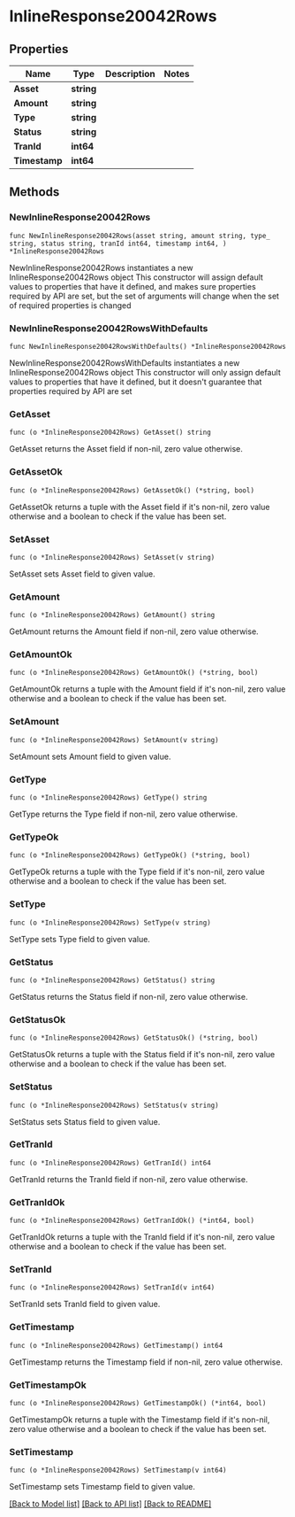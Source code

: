 # InlineResponse20042Rows

## Properties

Name | Type | Description | Notes
------------ | ------------- | ------------- | -------------
**Asset** | **string** |  | 
**Amount** | **string** |  | 
**Type** | **string** |  | 
**Status** | **string** |  | 
**TranId** | **int64** |  | 
**Timestamp** | **int64** |  | 

## Methods

### NewInlineResponse20042Rows

`func NewInlineResponse20042Rows(asset string, amount string, type_ string, status string, tranId int64, timestamp int64, ) *InlineResponse20042Rows`

NewInlineResponse20042Rows instantiates a new InlineResponse20042Rows object
This constructor will assign default values to properties that have it defined,
and makes sure properties required by API are set, but the set of arguments
will change when the set of required properties is changed

### NewInlineResponse20042RowsWithDefaults

`func NewInlineResponse20042RowsWithDefaults() *InlineResponse20042Rows`

NewInlineResponse20042RowsWithDefaults instantiates a new InlineResponse20042Rows object
This constructor will only assign default values to properties that have it defined,
but it doesn't guarantee that properties required by API are set

### GetAsset

`func (o *InlineResponse20042Rows) GetAsset() string`

GetAsset returns the Asset field if non-nil, zero value otherwise.

### GetAssetOk

`func (o *InlineResponse20042Rows) GetAssetOk() (*string, bool)`

GetAssetOk returns a tuple with the Asset field if it's non-nil, zero value otherwise
and a boolean to check if the value has been set.

### SetAsset

`func (o *InlineResponse20042Rows) SetAsset(v string)`

SetAsset sets Asset field to given value.


### GetAmount

`func (o *InlineResponse20042Rows) GetAmount() string`

GetAmount returns the Amount field if non-nil, zero value otherwise.

### GetAmountOk

`func (o *InlineResponse20042Rows) GetAmountOk() (*string, bool)`

GetAmountOk returns a tuple with the Amount field if it's non-nil, zero value otherwise
and a boolean to check if the value has been set.

### SetAmount

`func (o *InlineResponse20042Rows) SetAmount(v string)`

SetAmount sets Amount field to given value.


### GetType

`func (o *InlineResponse20042Rows) GetType() string`

GetType returns the Type field if non-nil, zero value otherwise.

### GetTypeOk

`func (o *InlineResponse20042Rows) GetTypeOk() (*string, bool)`

GetTypeOk returns a tuple with the Type field if it's non-nil, zero value otherwise
and a boolean to check if the value has been set.

### SetType

`func (o *InlineResponse20042Rows) SetType(v string)`

SetType sets Type field to given value.


### GetStatus

`func (o *InlineResponse20042Rows) GetStatus() string`

GetStatus returns the Status field if non-nil, zero value otherwise.

### GetStatusOk

`func (o *InlineResponse20042Rows) GetStatusOk() (*string, bool)`

GetStatusOk returns a tuple with the Status field if it's non-nil, zero value otherwise
and a boolean to check if the value has been set.

### SetStatus

`func (o *InlineResponse20042Rows) SetStatus(v string)`

SetStatus sets Status field to given value.


### GetTranId

`func (o *InlineResponse20042Rows) GetTranId() int64`

GetTranId returns the TranId field if non-nil, zero value otherwise.

### GetTranIdOk

`func (o *InlineResponse20042Rows) GetTranIdOk() (*int64, bool)`

GetTranIdOk returns a tuple with the TranId field if it's non-nil, zero value otherwise
and a boolean to check if the value has been set.

### SetTranId

`func (o *InlineResponse20042Rows) SetTranId(v int64)`

SetTranId sets TranId field to given value.


### GetTimestamp

`func (o *InlineResponse20042Rows) GetTimestamp() int64`

GetTimestamp returns the Timestamp field if non-nil, zero value otherwise.

### GetTimestampOk

`func (o *InlineResponse20042Rows) GetTimestampOk() (*int64, bool)`

GetTimestampOk returns a tuple with the Timestamp field if it's non-nil, zero value otherwise
and a boolean to check if the value has been set.

### SetTimestamp

`func (o *InlineResponse20042Rows) SetTimestamp(v int64)`

SetTimestamp sets Timestamp field to given value.



[[Back to Model list]](../README.md#documentation-for-models) [[Back to API list]](../README.md#documentation-for-api-endpoints) [[Back to README]](../README.md)



